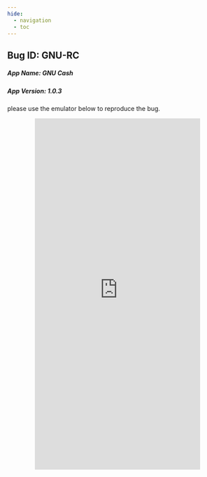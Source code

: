 ```yaml
---
hide:
  - navigation 
  - toc        
---
```


<style>
  .md-tabs {
  display: none;
  visibility: hidden;
  }
  
  h1 {
    display: none;
    visibility: hidden;
  }
</style>

## Bug ID: GNU-RC
##### App Name: GNU Cash 
##### App Version: 1.0.3

please use the emulator below to reproduce the bug.

<p align="center">
<iframe
  src="https://appetize.io/embed/p6j13q4vemn2vtrctbccv6uxx4?device=nexus5&scale=75&orientation=portrait&osVersion=7.1"
  width="378px" height="800px" frameborder="0" scrolling="no"></iframe>
  </p>